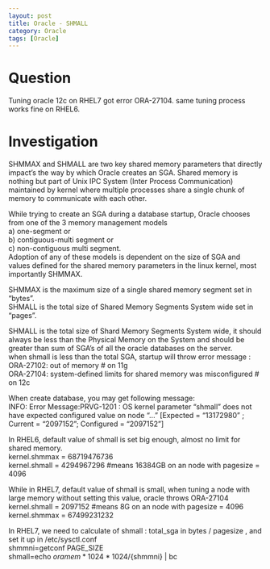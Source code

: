 ```yaml
---
layout: post
title: Oracle - SHMALL 
category: Oracle
tags: [Oracle]
---
```


# Question 
Tuning oracle 12c on RHEL7 got error ORA-27104. same tuning process works fine on RHEL6.   

# Investigation 
SHMMAX and SHMALL are two key shared memory parameters that directly impact’s the way by which Oracle creates an SGA. Shared memory is nothing but part of Unix IPC System (Inter Process Communication) maintained by kernel where multiple processes share a single chunk of memory to communicate with each other.  

While trying to create an SGA during a database startup, Oracle chooses from one of the 3 memory management models   
a) one-segment or   
b) contiguous-multi segment or   
c) non-contiguous multi segment.   
Adoption of any of these models is dependent on the size of SGA and values defined for the shared memory parameters in the linux kernel, most importantly SHMMAX.

SHMMAX is the maximum size of a single shared memory segment set in “bytes”.  
SHMALL is the total size of Shared Memory Segments System wide set in “pages”.  

SHMALL is the total size of Shard Memory Segments System wide, it should always be less than the Physical Memory on the System and should be greater than sum of SGA’s of all the oracle databases on the server.   
when shmall is less than the total SGA, startup will throw error message :   
ORA-27102: out of memory # on 11g   
ORA-27104: system-defined limits for shared memory was misconfigured # on 12c  

When create database, you may get following message:  
INFO: Error Message:PRVG-1201 : OS kernel parameter “shmall” does not have expected configured value on node “…” [Expected = “13172980” ; Current = “2097152”; Configured = “2097152”]  

In RHEL6, default value of shmall is set big enough, almost no limit for shared memory.   
kernel.shmmax = 68719476736  
kernel.shmall = 4294967296 #means 16384GB on an node with pagesize = 4096  

While in RHEL7, default value of shmall is small, when tuning a node with large memory without setting this value, oracle throws ORA-27104
kernel.shmall = 2097152 #means 8G on an node with pagesize = 4096   
kernel.shmmax = 67499231232  

In RHEL7, we need to calculate of shmall : total_sga in bytes / pagesize , and set it up in /etc/sysctl.conf   
shmmni=getconf PAGE_SIZE  
shmall=echo ${oramem}*1024*1024/${shmmni} | bc  
